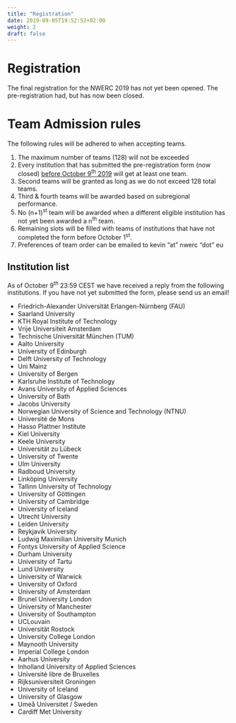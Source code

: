 ```yaml
---
title: "Registration"
date: 2019-09-05T19:52:52+02:00
weight: 2
draft: false
---
```

# Registration
The final registration for the NWERC 2019 has not yet been opened. The pre-registration had, but has now been closed.

# Team Admission rules
The following rules will be adhered to when accepting teams.

1. The maximum number of teams (128) will not be exceeded
2. Every institution that has submitted the pre-registration form (now closed) <u>before October 9<sup>th</sup> 2019</u> will get at least one team.
3. Second teams will be granted as long as we do not exceed 128 total teams.
4. Third & fourth teams will be awarded based on subregional performance.
5. No (n+1)<sup>st</sup> team will be awarded when a different eligible institution has not yet been awarded a n<sup>th</sup> team.
6. Remaining slots will be filled with teams of institutions that have not completed the form before October 1<sup>st</sup>.
7. Preferences of team order can be emailed to kevin “at” nwerc “dot” eu

## Institution list

As of October 9<sup>th</sup> 23:59 CEST we have received a reply from the following institutions. If you have not yet submitted the form, please send us an email!
 - Friedrich-Alexander Universität Erlangen-Nürnberg (FAU)
 - Saarland University
 - KTH Royal Institute of Technology
 - Vrije Universiteit Amsterdam
 - Technische Universität München (TUM)
 - Aalto University
 - University of Edinburgh
 - Delft University of Technology
 - Uni Mainz
 - University of Bergen
 - Karlsruhe Institute of Technology
 - Avans University of Applied Sciences
 - University of Bath
 - Jacobs University
 - Norwegian University of Science and Technology (NTNU)
 - Université de Mons
 - Hasso Plattner Institute
 - Kiel University
 - Keele University
 - Universität zu Lübeck
 - University of Twente
 - Ulm University
 - Radboud University
 - Linköping University
 - Tallinn University of Technology
 - University of Göttingen
 - University of Cambridge
 - University of Iceland
 - Utrecht University
 - Leiden University
 - Reykjavík University
 - Ludwig Maximilian University Munich
 - Fontys University of Applied Science
 - Durham University
 - University of Tartu
 - Lund University
 - University of Warwick
 - University of Oxford
 - University of Amsterdam
 - Brunel University London
 - University of Manchester
 - University of Southampton
 - UCLouvain
 - Universität Rostock
 - University College London
 - Maynooth University
 - Imperial College London
 - Aarhus University
 - Inholland University of Applied Sciences
 - Université libre de Bruxelles
 - Rijksuniversiteit Groningen
 - University of Iceland
 - University of Glasgow
 - Umeå Universitet / Sweden
 - Cardiff Met University

